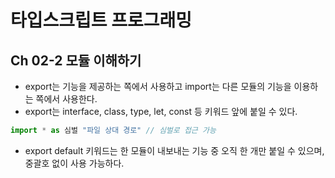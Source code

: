 # 타입스크립트 프로그래밍

## Ch 02-2 모듈 이해하기

- export는 기능을 제공하는 쪽에서 사용하고 import는 다른 모듈의 기능을 이용하는 쪽에서 사용한다.
- export는 interface, class, type, let, const 등 키워드 앞에 붙일 수 있다.

```ts
import * as 심벌 "파일 상대 경로" // 심벌로 접근 가능
```

- export default 키워드는 한 모듈이 내보내는 기능 중 오직 한 개만 붙일 수 있으며, 중괄호 없이 사용 가능하다.